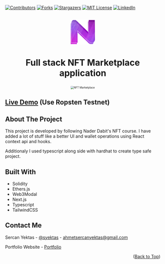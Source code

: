 <div id="top"></div>

[![Contributors][contributors-shield]][contributors-url]
[![Forks][forks-shield]][forks-url]
[![Stargazers][stars-shield]][stars-url]
[![MIT License][license-shield]][license-url]
[![LinkedIn][linkedin-shield]][linkedin-url]

<br />
<div align="center">
  <a href="https://github.com/yektas/nft-marketplace">
    <img src="client/public/n-big.png" alt="Logo" width="80" height="80">
  </a>

<br />

# Full stack NFT Marketplace application

</div>

<!-- ABOUT THE PROJECT -->

<div align="center">
<img src="https://user-images.githubusercontent.com/9054528/147789460-68952b2d-5cb4-433a-b8c3-b7e578f4af77.png" alt="NFT Marketplace" style="zoom:60%;" />
</div>

## [Live Demo](https://nft-marketplace-kappa.vercel.app) (Use **Ropsten Testnet**)

## About The Project

This project is developed by following Nader Dabit's NFT course. I have added a lot of stuff like a better UI and wallet operations using React context api and hooks.

Additionaly I used typescript along side with hardhat to create type safe project.

## Built With

- Solidity
- Ethers.js
- Web3Modal
- Next.js
- Typescript
- TailwindCSS

<!-- GETTING STARTED -->

<!-- ## Getting Started

<!-- ### Installation

1. Clone the repo
   ```sh
   git clone https://github.com/yektas/nft-marketplace.git
   ```
2. Install packages

   ```sh
   yarn install
   ```

   or

   ```sh
   npm install
   ```

3. Enter your API in `config.js`
   ```js
   const API_KEY = "ENTER YOUR API";
   ```

<p align="right">(<a href="#top">back to top</a>)</p>
 -->

## Contact Me

Sercan Yektas - [@syektas](https://twitter.com/syektas) - ahmetsercanyektas@gmail.com

Portfolio Website - [Portfolio](https://sercanyektas.com)

<!-- ACKNOWLEDGMENTS -->

<p align="right">(<a href="#top">Back to Top</a>)</p>

<!-- MARKDOWN LINKS & IMAGES -->
<!-- https://www.markdownguide.org/basic-syntax/#reference-style-links -->

[contributors-shield]: https://img.shields.io/github/contributors/yektas/nft-marketplace.svg?style=for-the-badge
[contributors-url]: https://github.com/yektas/nft-marketplace/graphs/contributors
[forks-shield]: https://img.shields.io/github/forks/yektas/nft-marketplace.svg?style=for-the-badge
[forks-url]: https://github.com/yektas/nft-marketplace/network/members
[stars-shield]: https://img.shields.io/github/stars/yektas/nft-marketplace.svg?style=for-the-badge
[stars-url]: https://github.com/yektas/nft-marketplace/stargazers
[license-shield]: https://img.shields.io/github/license/yektas/nft-marketplace.svg?style=for-the-badge
[license-url]: https://github.com/yektas/nft-marketplace/blob/master/LICENSE.txt
[linkedin-shield]: https://img.shields.io/badge/-LinkedIn-black.svg?style=for-the-badge&logo=linkedin&colorB=555
[linkedin-url]: https://www.linkedin.com/in/sercanyektas/
[product-screenshot]: https://user-images.githubusercontent.com/9054528/147789460-68952b2d-5cb4-433a-b8c3-b7e578f4af77.png
